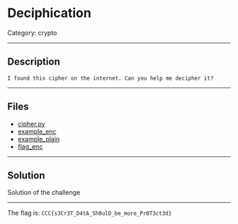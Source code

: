 # Deciphication
Category: crypto

---
## Description
```
I found this cipher on the internet. Can you help me decipher it?
```
---
## Files
- [cipher.py](files/cipher.py)
- [example_enc](files/example_enc)
- [example_plain](files/example_plain)
- [flag_enc](files/flag_enc)

---
## Solution
Solution of the challenge

---
The flag is: `CCC{s3Cr3T_D4tA_Sh0ulD_be_more_Pr0T3ct3d}`